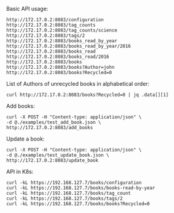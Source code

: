 
Basic API usage:
```
http://172.17.0.2:8083/configuration
http://172.17.0.2:8083/tag_counts
http://172.17.0.2:8083/tag_counts/science
http://172.17.0.2:8083/tags/2
http://172.17.0.2:8083/books_read_by_year
http://172.17.0.2:8083/books_read_by_year/2016
http://172.17.0.2:8083/books_read
http://172.17.0.2:8083/books_read/2016
http://172.17.0.2:8083/books
http://172.17.0.2:8083/books?Author=john
http://172.17.0.2:8083/books?Recycled=0
```

List of Authors of unrecycled books in alphabetical order:
```angular2html
curl http://172.17.0.2:8083/books?Recycled=0 | jq .data[][1]
```

Add books:
```angular2html
curl -X POST -H "Content-type: application/json" \
-d @./examples/test_add_book.json \
http://172.17.0.2:8083/add_books
```

Update a book:
```angular2html
curl -X POST -H "Content-type: application/json" \
-d @./examples/test_update_book.json \
http://172.17.0.2:8083/update_book
```

API in K8s:
```
curl -kL https://192.168.127.7/books/configuration
curl -kL https://192.168.127.7/books/books-read-by-year
curl -kL https://192.168.127.7/books/tag_count
curl -kL https://192.168.127.7/books/tags/2
curl -kL https://192.168.127.7/books/books?Recycled=0
```

